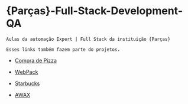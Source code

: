# {Parças}-Full-Stack-Development-QA


    Aulas da automação Expert | Full Stack da instituição {Parças} 
    
    Esses links também fazem parte do projetos. 

- [Compra de Pizza](https://github.com/samara-maia/compra-de-pizza.git) 
  
- [WebPack](https://github.com/samara-maia/webpackv.git) 
  
- [Starbucks](https://github.com/samara-maia/Starbucks.git) 
  
- [AWAX](https://github.com/samara-maia/AWAX.git)
